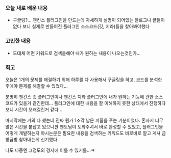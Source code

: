 ### 오늘 새로 배운 내용
* 구글링?... 젠킨스 플러그인을 만드는데 자세하게 설명이 되어있는 블로그나 글들이 없다 보니 실제로 만들어진 플러그인 소스코드(깃, 지라)들을 찾아봐야했다


### 고민한 내용
* 도대체 어떤 키워드로 검색을해야 내가 원하는 내용이 나오는것인가...

### 회고
오늘은 1개의 문제를 해결하기 위해 하루를 다 사용해서 구글링을 하고, 코드를 분석한 후에야 문제를 해결할 수 있었다...

분명히 젠킨스 깃 플러그인이나 젠킨스 지라 플러그인에 내가 원하는 기능에 관한 소스코드가 있을거 같긴한데... 플러그인에 대한 내용을 잘 이해하지 못한 상태에서 진행하다 보니 시간이 오래걸린거 같다...

마지막에는 거의 다 했는데 진짜 뭔가 1조각 남은 퍼즐을 푸는 기분이었다. 혼자서 너무 많은 시간을 붙잡고 있으니깐 멘토님이 도와주셔서 바로 완성할 수 있었고, 플러그인을 어떻게 개발하는지 아시는분은 필요한 내용을 검색하는 키워드도 바로바로 알고 계셔 금방금방 찾아내는게 신기했다.

나도 나중엔 그정도의 경지에 이를 수 있기를...ㅋ
